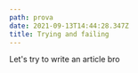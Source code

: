 ```yaml
---
path: prova
date: 2021-09-13T14:44:28.347Z
title: Trying and failing
---
```

Let's try to write an article bro